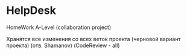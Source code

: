 # HelpDesk
HomeWork A-Level (collaboration project)

Хранятся все изменения со всех веток проекта (черновой вариант проекта)
(отв. Shamanov)
(CodeReview - all)

